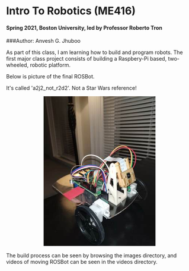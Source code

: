 # Intro To Robotics (ME416)
#### Spring 2021, Boston University, led by Professor Roberto Tron
###Author: Anvesh G. Jhuboo

As part of this class, I am learning how to build and program robots.
The first major class project consists of building a Raspbery-Pi based, 
two-wheeled, robotic platform.

Below is picture of the final ROSBot. 

It's called 'a2j2\_not\_r2d2'. Not a Star Wars reference! 

<p align="center">
<img src="https://github.com/jhuboo/ROSbot/blob/main/images/finalROSBot_lq.jpg" />
</p>

The build process can be seen by browsing the images directory, and videos
of moving ROSBot can be seen in the videos directory.
